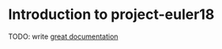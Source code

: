 # Introduction to project-euler18

TODO: write [great documentation](http://jacobian.org/writing/great-documentation/what-to-write/)
